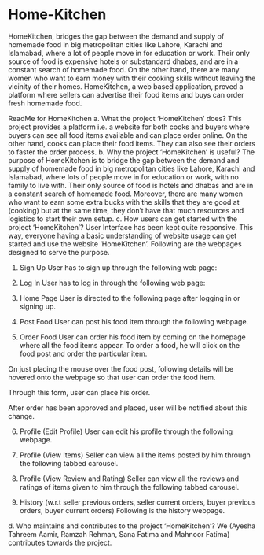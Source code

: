 # Home-Kitchen
HomeKitchen, bridges the gap between the demand and supply of homemade
food in big metropolitan cities like Lahore, Karachi and Islamabad, where a lot of people move in
for education or work. Their only source of food is expensive hotels or substandard dhabas,
and are in a constant search of homemade food. On the other hand, there are many women who want to earn money with their cooking skills without leaving the vicinity of their homes. HomeKitchen, a web based application, proved a platform where sellers can advertise their food items and buys can order fresh homemade food.



ReadMe for HomeKitchen
a.	What the project ‘HomeKitchen’ does?
This project provides a platform i.e. a website for both cooks and buyers where buyers can see all food items available and can place order online. On the other hand, cooks can place their food items. They can also see their orders to faster the order process.
b.	Why the project ‘HomeKitchen’ is useful?
The purpose of HomeKitchen is to bridge the gap between the demand and supply of homemade food in big metropolitan cities like Lahore, Karachi and Islamabad, where lots of people move in for education or work, with no family to live with. Their only source of food is hotels and dhabas and are in a constant search of homemade food. Moreover, there are many women who want to earn some extra bucks with the skills that they are good at (cooking) but at the same time, they don’t have that much resources and logistics to start their own setup.
c.	How users can get started with the project ‘HomeKitchen’?
User Interface has been kept quite responsive. This way, everyone having a basic understanding of website usage can get started and use the website ‘HomeKitchen’. Following are the webpages designed to serve the purpose. 

1.	Sign Up
User has to sign up through the following web page:
 
2.	Log In
User has to log in through the following web page:
 
3.	Home Page
User is directed to the following page after logging in or signing up.
 
4.	Post Food
User can post his food item through the following webpage. 
 
5.	Order Food
User can order his food item by coming on the homepage where all the food items appear. To order a food, he will click on the food post and order the particular item. 
 

On just placing the mouse over the food post, following details will be hovered onto the webpage so that user can order the food item.

 

Through this form, user can place his order.

 

After order has been approved and placed, user will be notified about this change.
 
6.	Profile (Edit Profile)
User can edit his profile through the following webpage. 
 

 

7.	Profile (View Items)
Seller can view all the items posted by him through the following tabbed carousel. 
 
8.	Profile (View Review and Rating)
Seller can view all the reviews and ratings of items given to him through the following tabbed carousel. 
 
9.	History (w.r.t seller previous orders, seller current orders, buyer previous orders, buyer current orders)
Following is the history webpage.
 

d.	Who maintains and contributes to the project ‘HomeKitchen’?
We (Ayesha Tahreem Aamir, Ramzah Rehman, Sana Fatima and Mahnoor Fatima) contributes towards the project. 

